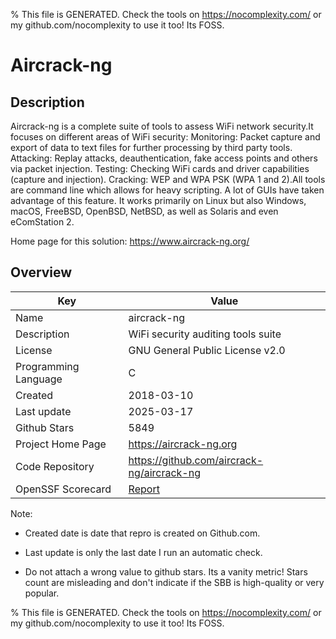 
% This file is GENERATED. Check the tools on https://nocomplexity.com/ or my github.com/nocomplexity to use it too! Its FOSS. 

# Aircrack-ng

## Description 

Aircrack-ng is a complete suite of tools to assess WiFi network security.It focuses on different areas of WiFi security:    Monitoring: Packet capture and export of data to text files for further processing by third party tools.    Attacking: Replay attacks, deauthentication, fake access points and others via packet injection.    Testing: Checking WiFi cards and driver capabilities (capture and injection).    Cracking: WEP and WPA PSK (WPA 1 and 2).All tools are command line which allows for heavy scripting. A lot of GUIs have taken advantage of this feature. It works primarily on Linux but also Windows, macOS, FreeBSD, OpenBSD, NetBSD, as well as Solaris and even eComStation 2.

Home page for this solution: https://www.aircrack-ng.org/ 

## Overview 

| Key | Value |
| --- | --- |
| Name | aircrack-ng |
| Description | WiFi security auditing tools suite |
| License | GNU General Public License v2.0 |
| Programming Language | C |
| Created | 2018-03-10 |
| Last update | 2025-03-17 |
| Github Stars | 5849 |
| Project Home Page | https://aircrack-ng.org |
| Code Repository | https://github.com/aircrack-ng/aircrack-ng |
| OpenSSF Scorecard | [Report](https://securityscorecards.dev/viewer/?uri=github.com/aircrack-ng/aircrack-ng) |

Note:
 - Created date is date that repro is created on Github.com. 

- Last update is only the last date I run an automatic check. 

- Do not attach a wrong value to github stars. Its a vanity metric! Stars count are misleading and 
don't indicate if the SBB is high-quality or very popular.

% This file is GENERATED. Check the tools on https://nocomplexity.com/ or my github.com/nocomplexity to use it too! Its FOSS. 

